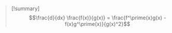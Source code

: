 
> [!summary]
> $$\frac{d}{dx} \frac{f(x)}{g(x)} = \frac{f^\prime(x)g(x) - f(x)g^\prime(x)}{g(x)^2}$$
